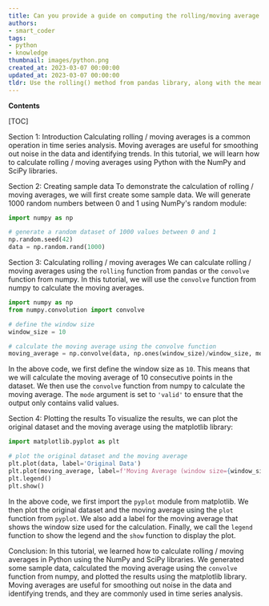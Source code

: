 ```yaml
---
title: Can you provide a guide on computing the rolling/moving average utilizing Python and numpy/scipy?
authors:
- smart_coder
tags:
- python
- knowledge
thumbnail: images/python.png
created_at: 2023-03-07 00:00:00
updated_at: 2023-03-07 00:00:00
tldr: Use the rolling() method from pandas library, along with the mean() method to calculate the rolling / moving average in Python.
---
```


**Contents**

[TOC]

Section 1: Introduction
Calculating rolling / moving averages is a common operation in time series analysis. Moving averages are useful for smoothing out noise in the data and identifying trends. In this tutorial, we will learn how to calculate rolling / moving averages using Python with the NumPy and SciPy libraries.

Section 2: Creating sample data
To demonstrate the calculation of rolling / moving averages, we will first create some sample data. We will generate 1000 random numbers between 0 and 1 using NumPy's random module:

```python
import numpy as np

# generate a random dataset of 1000 values between 0 and 1
np.random.seed(42)
data = np.random.rand(1000)
```

Section 3: Calculating rolling / moving averages
We can calculate rolling / moving averages using the `rolling` function from pandas or the `convolve` function from numpy. In this tutorial, we will use the `convolve` function from numpy to calculate the moving averages.

```python
import numpy as np
from numpy.convolution import convolve

# define the window size
window_size = 10

# calculate the moving average using the convolve function
moving_average = np.convolve(data, np.ones(window_size)/window_size, mode='valid')
```

In the above code, we first define the window size as `10`. This means that we will calculate the moving average of 10 consecutive points in the dataset. We then use the `convolve` function from numpy to calculate the moving average. The `mode` argument is set to `'valid'` to ensure that the output only contains valid values.

Section 4: Plotting the results
To visualize the results, we can plot the original dataset and the moving average using the matplotlib library:

```python
import matplotlib.pyplot as plt

# plot the original dataset and the moving average
plt.plot(data, label='Original Data')
plt.plot(moving_average, label=f'Moving Average (window size={window_size})')
plt.legend()
plt.show()
```

In the above code, we first import the `pyplot` module from matplotlib. We then plot the original dataset and the moving average using the `plot` function from `pyplot`. We also add a label for the moving average that shows the window size used for the calculation. Finally, we call the `legend` function to show the legend and the `show` function to display the plot.

Conclusion:
In this tutorial, we learned how to calculate rolling / moving averages in Python using the NumPy and SciPy libraries. We generated some sample data, calculated the moving average using the `convolve` function from numpy, and plotted the results using the matplotlib library. Moving averages are useful for smoothing out noise in the data and identifying trends, and they are commonly used in time series analysis.
